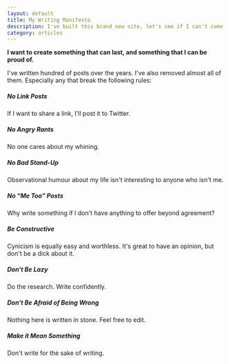 ```yaml
---
layout: default
title: My Writing Manifesto
description: I've built this brand new site, let's see if I can't come up with a few guidelines so that I don't start to hate it.
category: articles
---
```

**I want to create something that can last, and something that I can be proud of.**

I've written hundred of posts over the years. I've also removed almost all of them. Especially any that break the following rules:

##### No Link Posts

If I want to share a link, I'll post it to Twitter.

##### No Angry Rants

No one cares about my whining.

##### No Bad Stand-Up

Observational humour about my life isn't interesting to anyone who isn't me.

##### No &ldquo;Me Too&rdquo; Posts

Why write something if I don't have anything to offer beyond agreement?

##### Be Constructive

Cynicism is equally easy and worthless. It's great to have an opinion, but don't be a dick about it.

##### Don't Be Lazy

Do the research. Write confidently.

##### Don't Be Afraid of Being Wrong

Nothing here is written in stone. Feel free to edit.

##### Make it Mean Something

Don't write for the sake of writing.